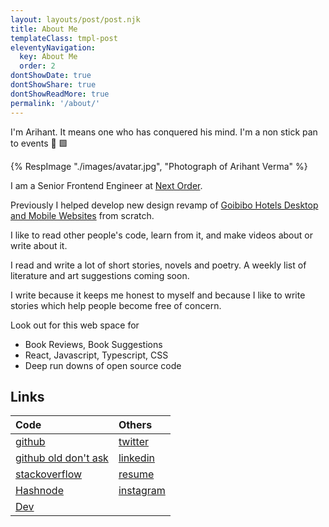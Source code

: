 ```yaml
---
layout: layouts/post/post.njk
title: About Me
templateClass: tmpl-post
eleventyNavigation:
  key: About Me
  order: 2
dontShowDate: true
dontShowShare: true
dontShowReadMore: true
permalink: '/about/'
---
```


I'm Arihant. It means one who has conquered his mind. I'm a non stick pan to events 🥘 🟩

<div>
{% RespImage "./images/avatar.jpg", "Photograph of Arihant Verma" %}
</div>

I am a Senior Frontend Engineer at [Next Order](https://nextorder.com.au).

Previously I helped develop new design revamp of [Goibibo Hotels Desktop and Mobile Websites](https://goibibo.com/hotels/) from scratch.

<!-- I'm looking for my next web front end gig. My [resume](/resume). -->

I like to read other people's code, learn from it, and make videos about or write about it.

I read and write a lot of short stories, novels and poetry. A weekly list of literature and art suggestions coming soon.

I write because it keeps me honest to myself and because I like to write stories which help people become free of concern.

Look out for this web space for

- Book Reviews, Book Suggestions
- React, Javascript, Typescript, CSS
- Deep run downs of open source code

## Links

| Code  | Others |
|:------------- |:------------- |
| [github](https://github.com/arihantverma)  | [twitter](https://twitter.com/gdadsriver)
| [github old don't ask](https://github.com/gdad-s-river)  | [linkedin](https://www.linkedin.com/in/arihantverma/) |
| [stackoverflow](https://stackoverflow.com/users/5106072/gdadsriver)  | [resume](/resume)  |
| [Hashnode](https://tech.arihantverma.com) | [instagram](https://instagram.com/gdadsriver/)
| [Dev](https://dev.to/arihantverma)


<!-- todo:
  1. add IRC username
  2. dev.to
  3. hashnode
 -->
